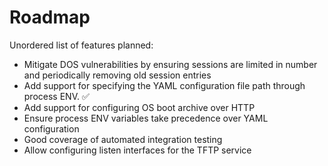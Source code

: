 # Roadmap

Unordered list of features planned:

- Mitigate DOS vulnerabilities by ensuring sessions are limited in number and periodically removing old session entries
- Add support for specifying the YAML configuration file path through process ENV. ✅
- Add support for configuring OS boot archive over HTTP
- Ensure process ENV variables take precedence over YAML configuration
- Good coverage of automated integration testing
- Allow configuring listen interfaces for the TFTP service

